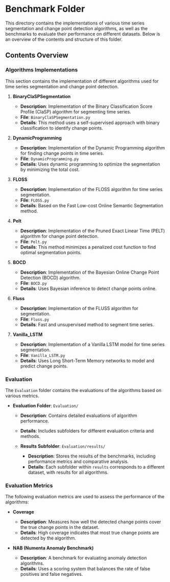# Benchmark Folder

This directory contains the implementations of various time series segmentation and change point detection algorithms, as well as the benchmarks to evaluate their performance on different datasets. Below is an overview of the contents and structure of this folder.

## Contents Overview

### Algorithms Implementations

This section contains the implementation of different algorithms used for time series segmentation and change point detection.

1. **BinaryClaSPSegmentation**
   - **Description**: Implementation of the Binary Classification Score Profile (ClaSP) algorithm for segmenting time series.
   - **File**: `BinaryClaSPSegmentation.py`
   - **Details**: This method uses a self-supervised approach with binary classification to identify change points.

2. **DynamicProgramming**
   - **Description**: Implementation of the Dynamic Programming algorithm for finding change points in time series.
   - **File**: `DynamicProgramming.py`
   - **Details**: Uses dynamic programming to optimize the segmentation by minimizing the total cost.

3. **FLOSS**
   - **Description**: Implementation of the FLOSS algorithm for time series segmentation.
   - **File**: `FLOSS.py`
   - **Details**: Based on the Fast Low-cost Online Semantic Segmentation method.

4. **Pelt**
   - **Description**: Implementation of the Pruned Exact Linear Time (PELT) algorithm for change point detection.
   - **File**: `Pelt.py`
   - **Details**: This method minimizes a penalized cost function to find optimal segmentation points.

5. **BOCD**
   - **Description**: Implementation of the Bayesian Online Change Point Detection (BOCD) algorithm.
   - **File**: `BOCD.py`
   - **Details**: Uses Bayesian inference to detect change points online.

6. **Fluss**
   - **Description**: Implementation of the FLUSS algorithm for segmentation.
   - **File**: `Fluss.py`
   - **Details**: Fast and unsupervised method to segment time series.

7. **Vanilla_LSTM**
   - **Description**: Implementation of a Vanilla LSTM model for time series segmentation.
   - **File**: `Vanilla_LSTM.py`
   - **Details**: Uses Long Short-Term Memory networks to model and predict change points.


### Evaluation

The `Evaluation` folder contains the evaluations of the algorithms based on various metrics.

- **Evaluation Folder**: `Evaluation/`
  - **Description**: Contains detailed evaluations of algorithm performance.
  - **Details**: Includes subfolders for different evaluation criteria and methods.

  - **Results Subfolder**: `Evaluation/results/`
    - **Description**: Stores the results of the benchmarks, including performance metrics and comparative analysis.
    - **Details**: Each subfolder within `results` corresponds to a different dataset, with results for all algorithms.

### Evaluation Metrics

The following evaluation metrics are used to assess the performance of the algorithms:

- **Coverage**
  - **Description**: Measures how well the detected change points cover the true change points in the dataset.
  - **Details**: High coverage indicates that most true change points are detected by the algorithm.

- **NAB (Numenta Anomaly Benchmark)**
  - **Description**: A benchmark for evaluating anomaly detection algorithms.
  - **Details**: Uses a scoring system that balances the rate of false positives and false negatives.


